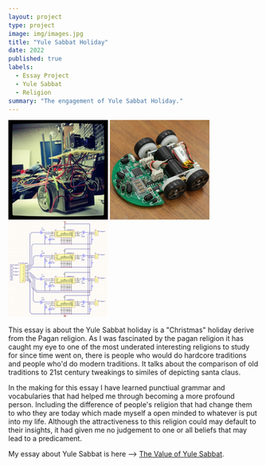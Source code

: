 ```yaml
---
layout: project
type: project
image: img/images.jpg
title: "Yule Sabbat Holiday"
date: 2022
published: true
labels:
  - Essay Project 
  - Yule Sabbat
  - Religion
summary: "The engagement of Yule Sabbat Holiday."
---
```


<div class="text-center p-4">
  <img width="200px" src="../img/micromouse/micromouse-robot.png" class="img-thumbnail" >
  <img width="200px" src="../img/micromouse/micromouse-robot-2.jpg" class="img-thumbnail" >
  <img width="200px" src="../img/micromouse/micromouse-circuit.png" class="img-thumbnail" >
</div>

This essay is about the Yule Sabbat holiday is a "Christmas" holiday derive from the Pagan religion. As I was fascinated by the pagan religion it has caught my eye to one of the most underated interesting religions to study for since time went on, there is people who would do hardcore traditions and people who'd do modern traditions. It talks about the comparison of old traditions to 21st century tweakings to similes of depicting santa claus.

In the making for this essay I have learned punctiual grammar and vocabularies that had helped me through becoming a more profound person. Including the difference of people's religion that had change them to who they are today which made myself a open minded to whatever is put into my life. Although the attractiveness to this religion could may default to their insights, it had given me no judgement to one or all beliefs that may lead to a predicament.


My essay about Yule Sabbat is here --> [The Value of Yule Sabbat](https://docs.google.com/document/d/1yc_cxn9zLIaPFtv64bcfWmfjpgk_rUt0kDxXBxFuYLc/edit?usp=sharing).
